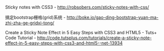 Sticky notes with CSS3 - http://robsobers.com/sticky-notes-with-css/

搞定bootstrap栅格(grid)系统 - http://boke.io/gao-ding-bootstrap-yuan-ma-zhi-zha-ge-gridxi-tong/

Create a Sticky Note Effect in 5 Easy Steps with CSS3 and HTML5 - Tuts+ Code Tutorial - http://code.tutsplus.com/tutorials/create-a-sticky-note-effect-in-5-easy-steps-with-css3-and-html5--net-13934